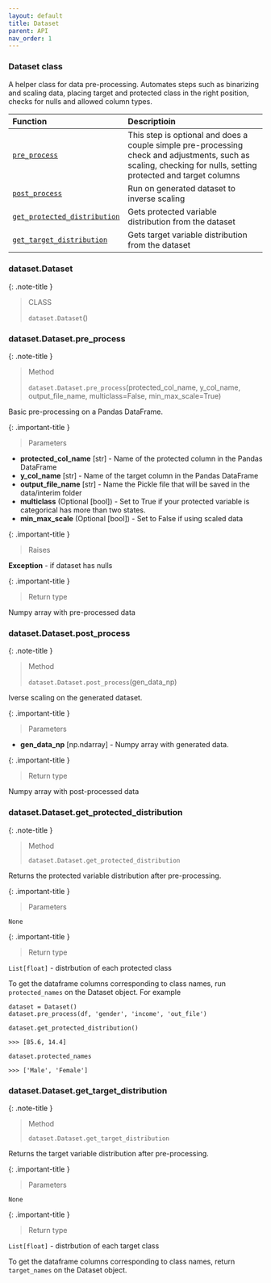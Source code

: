 ```yaml
---
layout: default
title: Dataset
parent: API
nav_order: 1
---
```


### Dataset class

A helper class for data pre-processing. Automates steps such as binarizing and scaling data, placing target and protected class in the right position, checks for nulls and allowed column types.

| Function     | Descriptioin      |
|:-------------|:------------------|
| [`pre_process`](#datasetdatasetpre_process)| This step is optional and does a couple simple pre-processing check and adjustments, such as scaling, checking for nulls, setting protected and target columns |
| [`post_process`](#datasetdatasetpost_process) | Run on generated dataset to inverse scaling |
| [`get_protected_distribution`](#datasetdatasetget_protected_distribution)           | Gets protected variable distribution from the dataset |
| [`get_target_distribution`](#datasetdatasetget_target_distribution)           | Gets target variable distribution from the dataset |


### dataset.Dataset
{: .note-title }
> CLASS
>
> `dataset.Dataset`()


### dataset.Dataset.pre_process
{: .note-title }
> Method
>
> `dataset.Dataset.pre_process`(protected_col_name, y_col_name, output_file_name, multiclass=False, min_max_scale=True)

Basic pre-processing on a Pandas DataFrame.

{: .important-title }
> Parameters

- **protected_col_name** [str] - Name of the protected column in the Pandas DataFrame
- **y_col_name** [str] - Name of the target column in the Pandas DataFrame
- **output_file_name** [str] - Name the Pickle file that will be saved in the data/interim folder
- **multiclass** (Optional [bool]) - Set to True if your protected variable is categorical has more than two states.
- **min_max_scale** (Optional [bool]) - Set to False if using scaled data

{: .important-title }
> Raises

**Exception** - if dataset has nulls

{: .important-title }
> Return type

Numpy array with pre-processed data



### dataset.Dataset.post_process
{: .note-title }
> Method
>
> `dataset.Dataset.post_process`(gen_data_np)

Iverse scaling on the generated dataset.

{: .important-title }
> Parameters

- **gen_data_np** [np.ndarray] - Numpy array with generated data.

{: .important-title }
> Return type

Numpy array with post-processed data

### dataset.Dataset.get_protected_distribution
{: .note-title }
> Method
>
> `dataset.Dataset.get_protected_distribution`

Returns the protected variable distribution after pre-processing. 

{: .important-title }
> Parameters

`None`

{: .important-title }
> Return type

`List[float]` - distrbution of each protected class

To get the dataframe columns corresponding to class names, run `protected_names` on the Dataset object. For example

```
dataset = Dataset()
dataset.pre_process(df, 'gender', 'income', 'out_file')

dataset.get_protected_distribution()

>>> [85.6, 14.4]

dataset.protected_names

>>> ['Male', 'Female']

```


### dataset.Dataset.get_target_distribution
{: .note-title }
> Method
>
> `dataset.Dataset.get_target_distribution`

Returns the target variable distribution after pre-processing. 

{: .important-title }
> Parameters

`None`

{: .important-title }
> Return type

`List[float]` - distrbution of each target class

To get the dataframe columns corresponding to class names, return `target_names` on the Dataset object.
